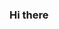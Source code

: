 ### Hi there 

<!--
**berts1119/berts1119** é um repositório * _especial_ * porque o seu 'README.md' (este arquivo) aparece no seu perfil do GitHub.

Aqui estão algumas ideias para você começar:

 - Eu estou trabalhando atualmente em ...
 - Eu estou aprendendo atualmente a linguagem R
 - Como encontrar-me....
-->

